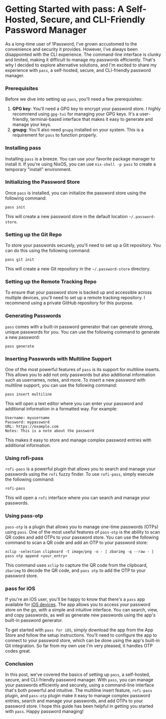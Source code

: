 # Getting Started with pass: A Self-Hosted, Secure, and CLI-Friendly Password Manager

As a long-time user of 1Password, I've grown accustomed to the convenience and security it provides. However, I've always been disappointed with the CLI experience. The command-line interface is clunky and limited, making it difficult to manage my passwords efficiently. That's why I decided to explore alternative solutions, and I'm excited to share my experience with `pass`, a self-hosted, secure, and CLI-friendly password manager.

### Prerequisites

Before we dive into setting up `pass`, you'll need a few prerequisites:

1. **GPG key**: You'll need a GPG key to encrypt your password store. I highly recommend using `gpg-tui` for managing your GPG keys. It's a user-friendly, terminal-based interface that makes it easy to generate and manage your keys.
2. **gnupg**: You'll also need `gnupg` installed on your system. This is a requirement for `pass` to function properly.

### Installing pass

Installing `pass` is a breeze. You can use your favorite package manager to install it. If you're using NixOS, you can use `nix-shell -p pass` to create a temporary "install" environment.

### Initializing the Password Store

Once `pass` is installed, you can initialize the password store using the following command:

```
pass init
```

This will create a new password store in the default location `~/.password-store`.

### Setting up the Git Repo

To store your passwords securely, you'll need to set up a Git repository. You can do this using the following command:

```
pass git init
```

This will create a new Git repository in the `~/.password-store` directory.

### Setting up the Remote Tracking Repo

To ensure that your password store is backed up and accessible across multiple devices, you'll need to set up a remote tracking repository. I recommend using a private GitHub repository for this purpose.

### Generating Passwords

`pass` comes with a built-in password generator that can generate strong, unique passwords for you. You can use the following command to generate a new password:

```
pass generate
```

### Inserting Passwords with Multiline Support

One of the most powerful features of `pass` is its support for multiline inserts. This allows you to add not only passwords but also additional information such as usernames, notes, and more. To insert a new password with multiline support, you can use the following command:

```
pass insert multiline
```

This will open a text editor where you can enter your password and additional information in a formatted way. For example:

```
Username: myusername
Password: mypassword
URL: https://example.com
Notes: This is a note about the password
```

This makes it easy to store and manage complex password entries with additional information.

### Using rofi-pass

`rofi-pass` is a powerful plugin that allows you to search and manage your passwords using the `rofi` fuzzy finder. To use `rofi-pass`, simply execute the following command:

```
rofi-pass
```

This will open a `rofi` interface where you can search and manage your passwords.

### Using pass-otp

`pass-otp` is a plugin that allows you to manage one-time passwords (OTPs) using `pass`. One of the most useful features of `pass-otp` is the ability to scan QR codes and add OTPs to your password store. You can use the following command to scan a QR code and add an OTP to your password store:

```
xclip -selection clipboard -t image/png -o - | zbarimg -q --raw - | pass otp append <your_entry>
```

This command uses `xclip` to capture the QR code from the clipboard, `zbarimg` to decode the QR code, and `pass otp` to add the OTP to your password store.

### pass for iOS

If you're an iOS user, you'll be happy to know that there's a `pass` app available for [iOS devices](https://github.com/mssun/passforios). The app allows you to access your password store on the go, with a simple and intuitive interface. You can search, view, and copy passwords, as well as generate new passwords using the app's built-in password generator.

To get started with `pass for iOS`, simply download the app from the App Store and follow the setup instructions. You'll need to configure the app to connect to your password store, which can be done using the app's built-in Git integration. So far from my own use I'm very pleased, it handles OTP codes great.

### Conclusion

In this post, we've covered the basics of setting up `pass`, a self-hosted, secure, and CLI-friendly password manager. With `pass`, you can manage your passwords efficiently and securely, using a command-line interface that's both powerful and intuitive. The multiline insert feature, `rofi-pass` plugin, and `pass-otp` plugin make it easy to manage complex password entries, search and manage your passwords, and add OTPs to your password store. I hope this guide has been helpful in getting you started with `pass`. Happy password managing!
